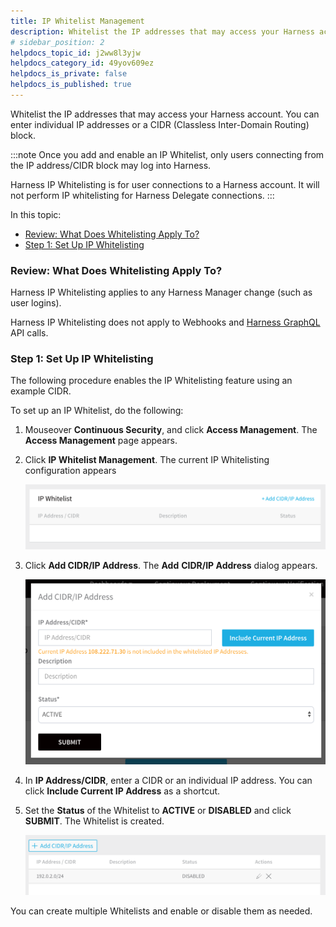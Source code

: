 ```yaml
---
title: IP Whitelist Management
description: Whitelist the IP addresses that may access your Harness account. You can enter individual IP addresses or a CIDR block.
# sidebar_position: 2
helpdocs_topic_id: j2ww8l3yjw
helpdocs_category_id: 49yov609ez
helpdocs_is_private: false
helpdocs_is_published: true
---
```


Whitelist the IP addresses that may access your Harness account. You can enter individual IP addresses or a CIDR (Classless Inter-Domain Routing) block.


:::note
Once you add and enable an IP Whitelist, only users connecting from the IP address/CIDR block may log into Harness.  
  
Harness IP Whitelisting is for user connections to a Harness account. It will not perform IP whitelisting for Harness Delegate connections.
:::


In this topic:

* [Review: What Does Whitelisting Apply To?](#review-what-does-whitelisting-apply-to)
* [Step 1: Set Up IP Whitelisting](access-management.md#step-1-set-up-ip-whitelisting)

### Review: What Does Whitelisting Apply To?

Harness IP Whitelisting applies to any Harness Manager change (such as user logins).

Harness IP Whitelisting does not apply to Webhooks and [Harness GraphQL](https://docs.harness.io/article/jbjam276xn-harness-graph-ql-api-faqs) API calls.

### Step 1: Set Up IP Whitelisting

The following procedure enables the IP Whitelisting feature using an example CIDR.

To set up an IP Whitelist, do the following:

1. Mouseover **Continuous Security**, and click **Access Management**. The **Access Management** page appears.
2. Click **IP Whitelist Management**. The current IP Whitelisting configuration appears
   
   ![](./static/access-management-230.png)

3. Click **Add CIDR/IP Address**. The **Add** **CIDR/IP Address** dialog appears.
   
   ![](./static/access-management-231.png)

4. In **IP Address/CIDR**, enter a CIDR or an individual IP address. You can click **Include Current IP Address** as a shortcut.
5. Set the **Status** of the Whitelist to **ACTIVE** or **DISABLED** and click **SUBMIT**. The Whitelist is created.
   
   ![](./static/access-management-232.png)


You can create multiple Whitelists and enable or disable them as needed.

